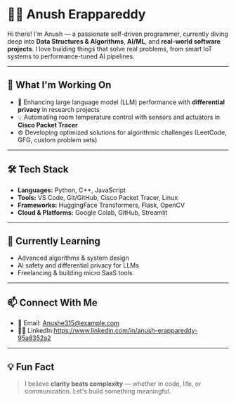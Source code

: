 # 👨‍💻 Anush Erappareddy

Hi there! I'm Anush — a passionate self-driven programmer, currently diving deep into **Data Structures & Algorithms**, **AI/ML**, and **real-world software projects**. I love building things that solve real problems, from smart IoT systems to performance-tuned AI pipelines.

---

## 🔧 What I'm Working On

- 🧠 Enhancing large language model (LLM) performance with **differential privacy** in research projects
- 💡 Automating room temperature control with sensors and actuators in **Cisco Packet Tracer**
- ⚙️ Developing optimized solutions for algorithmic challenges (LeetCode, GFG, custom problem sets)

---

## 🛠 Tech Stack

- **Languages:** Python, C++, JavaScript
- **Tools:** VS Code, Git/GitHub, Cisco Packet Tracer, Linux
- **Frameworks:** HuggingFace Transformers, Flask, OpenCV
- **Cloud & Platforms:** Google Colab, GitHub, Streamlit

---

## 🌱 Currently Learning

- Advanced algorithms & system design
- AI safety and differential privacy for LLMs
- Freelancing & building micro SaaS tools

---

## 📫 Connect With Me

- 📩 Email: Anushe315@example.com
- 🧑‍💼 LinkedIn:https://www.linkedin.com/in/anush-erappareddy-95a8352a2
---

## 💡 Fun Fact

> I believe **clarity beats complexity** — whether in code, life, or communication. Let's build something meaningful.

 
